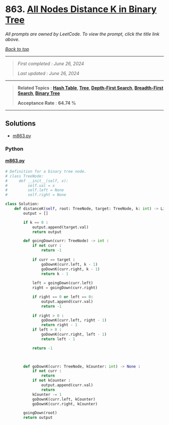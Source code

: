 # 863. [All Nodes Distance K in Binary Tree](<https://leetcode.com/problems/all-nodes-distance-k-in-binary-tree>)

*All prompts are owned by LeetCode. To view the prompt, click the title link above.*

*[Back to top](<../README.md>)*

------

> *First completed : June 26, 2024*
>
> *Last updated : June 26, 2024*

------

> **Related Topics** : **[Hash Table](<by_topic/Hash Table.md>), [Tree](<by_topic/Tree.md>), [Depth-First Search](<by_topic/Depth-First Search.md>), [Breadth-First Search](<by_topic/Breadth-First Search.md>), [Binary Tree](<by_topic/Binary Tree.md>)**
>
> **Acceptance Rate** : **64.74 %**

------

## Solutions

- [m863.py](<../my-submissions/m863.py>)
### Python
#### [m863.py](<../my-submissions/m863.py>)
```Python
# Definition for a binary tree node.
# class TreeNode:
#     def __init__(self, x):
#         self.val = x
#         self.left = None
#         self.right = None

class Solution:
    def distanceK(self, root: TreeNode, target: TreeNode, k: int) -> List[int]:
        output = []

        if k == 0 :
            output.append(target.val)
            return output

        def goingDown(curr: TreeNode) -> int :
            if not curr :
                return -1
            
            if curr == target :
                goDownK(curr.left, k - 1)
                goDownK(curr.right, k - 1)
                return k - 1
            
            left = goingDown(curr.left)
            right = goingDown(curr.right)

            if right == 0 or left == 0:
                output.append(curr.val)
                return -1
            
            if right > 0 :
                goDownK(curr.left, right - 1)
                return right - 1
            if left > 0 :
                goDownK(curr.right, left - 1)
                return left - 1

            return -1

                

        def goDownK(curr: TreeNode, kCounter: int) -> None :
            if not curr :
                return
            if not kCounter :
                output.append(curr.val)
                return
            kCounter -= 1
            goDownK(curr.left, kCounter)
            goDownK(curr.right, kCounter)

        goingDown(root)
        return output
```

